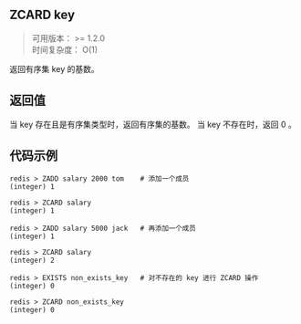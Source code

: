 ## ZCARD key
>可用版本： >= 1.2.0 <br/>
>时间复杂度： O(1)

返回有序集 key 的基数。

## 返回值

当 key 存在且是有序集类型时，返回有序集的基数。 当 key 不存在时，返回 0 。

## 代码示例

```shell script
redis > ZADD salary 2000 tom    # 添加一个成员
(integer) 1

redis > ZCARD salary
(integer) 1

redis > ZADD salary 5000 jack   # 再添加一个成员
(integer) 1

redis > ZCARD salary
(integer) 2

redis > EXISTS non_exists_key   # 对不存在的 key 进行 ZCARD 操作
(integer) 0

redis > ZCARD non_exists_key
(integer) 0
```
   